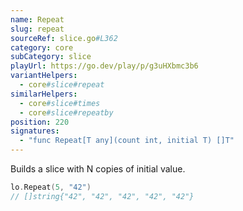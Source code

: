```yaml
---
name: Repeat
slug: repeat
sourceRef: slice.go#L362
category: core
subCategory: slice
playUrl: https://go.dev/play/p/g3uHXbmc3b6
variantHelpers:
  - core#slice#repeat
similarHelpers:
  - core#slice#times
  - core#slice#repeatby
position: 220
signatures:
  - "func Repeat[T any](count int, initial T) []T"
---
```


Builds a slice with N copies of initial value.

```go
lo.Repeat(5, "42")
// []string{"42", "42", "42", "42", "42"}
```


